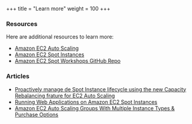 +++
title = "Learn more"
weight = 100
+++

### Resources
Here are additional resources to learn more:

* [Amazon EC2 Auto Scaling](https://aws.amazon.com/ec2/autoscaling/)
* [Amazon EC2 Spot Instances](https://aws.amazon.com/ec2/spot/)
* [Amazon EC2 Spot Workshops GitHub Repo](https://github.com/awslabs/ec2-spot-workshops/)

### Articles
* [Proactively manage de Spot Instance lifecycle using the new Capacity Rebalancing frature for EC2 Auto Scaling](https://aws.amazon.com/blogs/compute/proactively-manage-spot-instance-lifecycle-using-the-new-capacity-rebalancing-feature-for-ec2-auto-scaling/)
* [Running Web Applications on Amazon EC2 Spot Instances](https://aws.amazon.com/blogs/compute/running-web-applications-on-amazon-ec2-spot-instances/)
* [Amazon EC2 Auto Scaling Groups With Multiple Instance Types & Purchase Options](https://aws.amazon.com/blogs/aws/new-ec2-auto-scaling-groups-with-multiple-instance-types-purchase-options/)
